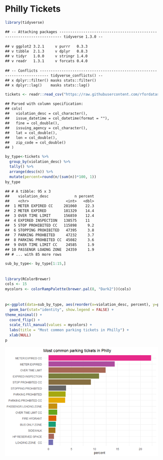Philly Tickets
================

``` r
library(tidyverse)
```

    ## -- Attaching packages ----------------------------------------------------------------------- tidyverse 1.3.0 --

    ## v ggplot2 3.2.1     v purrr   0.3.3
    ## v tibble  2.1.3     v dplyr   0.8.3
    ## v tidyr   1.0.0     v stringr 1.4.0
    ## v readr   1.3.1     v forcats 0.4.0

    ## -- Conflicts -------------------------------------------------------------------------- tidyverse_conflicts() --
    ## x dplyr::filter() masks stats::filter()
    ## x dplyr::lag()    masks stats::lag()

``` r
tickets <- readr::read_csv("https://raw.githubusercontent.com/rfordatascience/tidytuesday/master/data/2019/2019-12-03/tickets.csv")
```

    ## Parsed with column specification:
    ## cols(
    ##   violation_desc = col_character(),
    ##   issue_datetime = col_datetime(format = ""),
    ##   fine = col_double(),
    ##   issuing_agency = col_character(),
    ##   lat = col_double(),
    ##   lon = col_double(),
    ##   zip_code = col_double()
    ## )

``` r
by_type<-tickets %>%
  group_by(violation_desc) %>%
  tally() %>%
  arrange(desc(n)) %>%
  mutate(percent=round(n/(sum(n))*100, 1))
by_type
```

    ## # A tibble: 95 x 3
    ##    violation_desc            n percent
    ##    <chr>                 <int>   <dbl>
    ##  1 METER EXPIRED CC     281060    22.3
    ##  2 METER EXPIRED        181329    14.4
    ##  3 OVER TIME LIMIT      156859    12.4
    ##  4 EXPIRED INSPECTION   138575    11  
    ##  5 STOP PROHIBITED CC   115898     9.2
    ##  6 STOPPING PROHIBITED   47395     3.8
    ##  7 PARKING PROHBITED     47232     3.7
    ##  8 PARKING PROHBITED CC  45082     3.6
    ##  9 OVER TIME LIMIT CC    24585     1.9
    ## 10 PASSENGR LOADNG ZONE  24359     1.9
    ## # ... with 85 more rows

``` r
sub_by_type<- by_type[1:15,]


library(RColorBrewer)
cols <- 15
mycolors <- colorRampPalette(brewer.pal(8, "Dark2"))(cols)


p<-ggplot(data=sub_by_type, aes(reorder(x=violation_desc, percent), y=percent, fill=violation_desc)) +
  geom_bar(stat="identity", show.legend = FALSE) +
theme_minimal() +
  coord_flip() +
  scale_fill_manual(values = mycolors) +
  labs(title = "Most common parking tickets in Philly") +
  xlab(NULL)
p
```

![](Philly-tickets_files/figure-gfm/unnamed-chunk-1-1.png)<!-- -->

